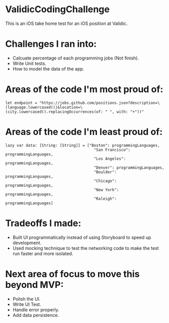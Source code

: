 # ValidicCodingChallenge
This is an iOS take home test for an iOS position at Validic.

# Challenges I ran into:
  - Calcuate percentage of each programming jobs (Not finish). 
  - Write Unit tests.
  - How to model the data of the app.

# Areas of the code I'm most proud of:
  ```
  let endpoint = "https://jobs.github.com/positions.json?description=\(language.lowercased())&location=\(city.lowercased().replacingOccurrences(of: " ", with: "+"))"
  ```
  
# Areas of the code I'm least proud of:
  ```
  lazy var data: [String: [String]] = ["Boston": programmingLanguages,
                                         "San Francisco": programmingLanguages,
                                         "Los Angeles": programmingLanguages,
                                         "Denver": programmingLanguages,
                                         "Boulder": programmingLanguages,
                                         "Chicago": programmingLanguages,
                                         "New York": programmingLanguages,
                                         "Raleigh": programmingLanguages]
  ```
# Tradeoffs I made:
  - Built UI programmatically instead of using Storyboard to speed up development.
  - Used mocking technique to test the networking code to make the test run faster and more isolated. 
  
# Next area of focus to move this beyond MVP:
  - Polish the UI.
  - Write UI Test.
  - Handle error properly.
  - Add data persistence.
